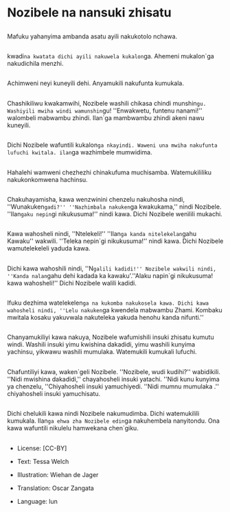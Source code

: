 # Nozibele na nansuki zhisatu

##
Mafuku yahanyima ambanda asatu ayili nakukotolo nchawa.

##
kwadi`na kwatata dichi ayili nakuwela kukalon`ga. Ahemeni mukalon`ga nakudichila menzhi.

##
Achimweni neyi kuneyili dehi. Anyamukili nakufunta kumukala.

##
Chashikiliwu kwakamwihi, Nozibele washili chikasa chindi munshin`gu. Washiyili mwiha windi wamunshin`gu! ''Enwakwetu, funtenu nanami!'' walombeli mabwambu zhindi. Ilan`ga mambwambu zhindi akeni nawu kuneyili.

##
Dichi Nozibele wafuntili kukalon`ga nkayindi. Waweni una mwiha nakufunta lufuchi kwitala. ilan`ga wazhimbele mumwidima.

##
Hahalehi wamweni chezhezhi chinakufuma muchisamba. Watemukililiku nakukonkomwena hachinsu.

##
Chakuhayamisha, kawa wenzwinini chenzelu nakuhosha nindi, ''Wunakuken`gadi?'' ''Nazhimbala nakuken`ga kwakukama,'' nindi Nozibele. ''Ilan`gaku nepin`gi nikukusuma!'' nindi kawa. Dichi Nozibele wenìlili mukachi.

##
Kawa wahosheli nindi, ''Ntelekeli!'' ''Ilan`ga kanda nitelekelan`gahu Kawaku'' wakwili. ''Teleka nepin`gi nikukusuma!'' nindi kawa. Dichi Nozibele wamutelekeleli yaduda kawa.

##
Dichi kawa wahoshili nindi, ''N`galili kadidi!'' Nozibele wakwili nindi, ''Kanda nalan`gahu dehi kadada ka kawaku'.''Alaku napin`gi nikukusuma! kawa wahosheli!'' Dichi Nozibele walili kadidi.

##
Ifuku dezhima watelekelen`ga na kukomba nakukosela kawa. Dichi kawa wahosheli nindi, ''Lelu nakuken`ga kwendela mabwambu Zhami. Kombaku mwitala kosaku yakuvwala nakuteleka yakuda henohu kanda nifunti.''

##
Chanyamukiliyi kawa nakuya, Nozibele wafumishili insuki zhisatu kumutu windi. Washili insuki yimu kwishina dakadidi, yimu washili kunyima yachinsu, yikwawu washili mumulaka. Watemukili kumukali lufuchi.

##
Chafuntiliyi kawa, waken`geli Nozibele. ''Nozibele, wudi kudihi?'' wabidikili. ''Nidi mwishina dakadidi,'' chayahosheli insuki yatachi. ''Nidi kunu kunyima ya chenzelu, ''Chiyahosheli insuki yamuchiyedi. ''Nidi mumnu mumulaka .'' chiyahosheli insuki yamuchisatu.

##
Dichi chelukili kawa nindi Nozibele nakumudimba. Dichi watemukilili kumukala. Ilan`ga ehwa zha Nozibele edin`ga nakuhembela nanyitondu. Ona kawa wafuntili nikulelu hamwekana chen`giku.

##
* License: [CC-BY]
* Text: Tessa Welch
* Illustration: Wiehan de Jager
* Translation: Oscar Zangata

* Language: lun
